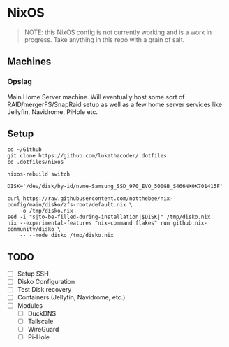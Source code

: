 # NixOS

> NOTE: this NixOS config is not currently working and is a work in progress. Take anything in this repo with a grain of salt.

## Machines

### Opslag

Main Home Server machine. Will eventually host some sort of RAID/mergerFS/SnapRaid setup as well as a few home server services like Jellyfin, Navidrome, PiHole etc.

## Setup

```
cd ~/Github
git clone https://github.com/lukethacoder/.dotfiles
cd .dotfiles/nixos

nixos-rebuild switch 
```

```
DISK='/dev/disk/by-id/nvme-Samsung_SSD_970_EVO_500GB_S466NX0K701415F'

curl https://raw.githubusercontent.com/notthebee/nix-config/main/disko/zfs-root/default.nix \
    -o /tmp/disko.nix
sed -i "s|to-be-filled-during-installation|$DISK|" /tmp/disko.nix
nix --experimental-features "nix-command flakes" run github:nix-community/disko \
    -- --mode disko /tmp/disko.nix
```

## TODO

- [ ] Setup SSH
- [ ] Disko Configuration
- [ ] Test Disk recovery
- [ ] Containers (Jellyfin, Navidrome, etc.)
- [ ] Modules
    - [ ] DuckDNS
    - [ ] Tailscale
    - [ ] WireGuard
    - [ ] Pi-Hole
